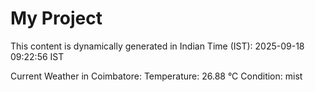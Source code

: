 # My Project

This content is dynamically generated in Indian Time (IST): 2025-09-18 09:22:56 IST


Current Weather in Coimbatore:
Temperature: 26.88 °C
Condition: mist

